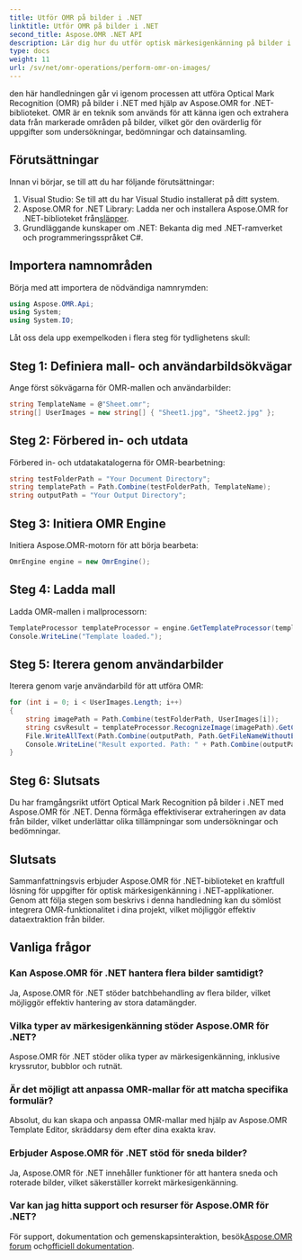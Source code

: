 ```yaml
---
title: Utför OMR på bilder i .NET
linktitle: Utför OMR på bilder i .NET
second_title: Aspose.OMR .NET API
description: Lär dig hur du utför optisk märkesigenkänning på bilder i .NET med Aspose.OMR för .NET. Effektivisera datautvinning från bildbaserade formulär!
type: docs
weight: 11
url: /sv/net/omr-operations/perform-omr-on-images/
---
```

den här handledningen går vi igenom processen att utföra Optical Mark Recognition (OMR) på bilder i .NET med hjälp av Aspose.OMR for .NET-biblioteket. OMR är en teknik som används för att känna igen och extrahera data från markerade områden på bilder, vilket gör den ovärderlig för uppgifter som undersökningar, bedömningar och datainsamling.
## Förutsättningar
Innan vi börjar, se till att du har följande förutsättningar:
1. Visual Studio: Se till att du har Visual Studio installerat på ditt system.
2.  Aspose.OMR for .NET Library: Ladda ner och installera Aspose.OMR for .NET-biblioteket från[släpper](https://releases.aspose.com/omr/net/).
3. Grundläggande kunskaper om .NET: Bekanta dig med .NET-ramverket och programmeringsspråket C#.
## Importera namnområden
Börja med att importera de nödvändiga namnrymden:
```csharp
using Aspose.OMR.Api;
using System;
using System.IO;
```
Låt oss dela upp exempelkoden i flera steg för tydlighetens skull:
## Steg 1: Definiera mall- och användarbildsökvägar
Ange först sökvägarna för OMR-mallen och användarbilder:
```csharp
string TemplateName = @"Sheet.omr";
string[] UserImages = new string[] { "Sheet1.jpg", "Sheet2.jpg" };
```
## Steg 2: Förbered in- och utdata
Förbered in- och utdatakatalogerna för OMR-bearbetning:
```csharp
string testFolderPath = "Your Document Directory";
string templatePath = Path.Combine(testFolderPath, TemplateName);
string outputPath = "Your Output Directory";
```
## Steg 3: Initiera OMR Engine
Initiera Aspose.OMR-motorn för att börja bearbeta:
```csharp
OmrEngine engine = new OmrEngine();
```
## Steg 4: Ladda mall
Ladda OMR-mallen i mallprocessorn:
```csharp
TemplateProcessor templateProcessor = engine.GetTemplateProcessor(templatePath);
Console.WriteLine("Template loaded.");
```
## Steg 5: Iterera genom användarbilder
Iterera genom varje användarbild för att utföra OMR:
```csharp
for (int i = 0; i < UserImages.Length; i++)
{
    string imagePath = Path.Combine(testFolderPath, UserImages[i]);
    string csvResult = templateProcessor.RecognizeImage(imagePath).GetCsv();
    File.WriteAllText(Path.Combine(outputPath, Path.GetFileNameWithoutExtension(UserImages[i]) + ".csv"), csvResult);
    Console.WriteLine("Result exported. Path: " + Path.Combine(outputPath, Path.GetFileNameWithoutExtension(UserImages[i]) + ".csv"));
}
```
## Steg 6: Slutsats
Du har framgångsrikt utfört Optical Mark Recognition på bilder i .NET med Aspose.OMR för .NET. Denna förmåga effektiviserar extraheringen av data från bilder, vilket underlättar olika tillämpningar som undersökningar och bedömningar.
## Slutsats
Sammanfattningsvis erbjuder Aspose.OMR för .NET-biblioteket en kraftfull lösning för uppgifter för optisk märkesigenkänning i .NET-applikationer. Genom att följa stegen som beskrivs i denna handledning kan du sömlöst integrera OMR-funktionalitet i dina projekt, vilket möjliggör effektiv dataextraktion från bilder.
## Vanliga frågor
### Kan Aspose.OMR för .NET hantera flera bilder samtidigt?
Ja, Aspose.OMR för .NET stöder batchbehandling av flera bilder, vilket möjliggör effektiv hantering av stora datamängder.
### Vilka typer av märkesigenkänning stöder Aspose.OMR för .NET?
Aspose.OMR för .NET stöder olika typer av märkesigenkänning, inklusive kryssrutor, bubblor och rutnät.
### Är det möjligt att anpassa OMR-mallar för att matcha specifika formulär?
Absolut, du kan skapa och anpassa OMR-mallar med hjälp av Aspose.OMR Template Editor, skräddarsy dem efter dina exakta krav.
### Erbjuder Aspose.OMR för .NET stöd för sneda bilder?
Ja, Aspose.OMR för .NET innehåller funktioner för att hantera sneda och roterade bilder, vilket säkerställer korrekt märkesigenkänning.
### Var kan jag hitta support och resurser för Aspose.OMR för .NET?
 För support, dokumentation och gemenskapsinteraktion, besök[Aspose.OMR forum](https://forum.aspose.com/c/omr/38) och[officiell dokumentation](https://reference.aspose.com/omr/net/).
